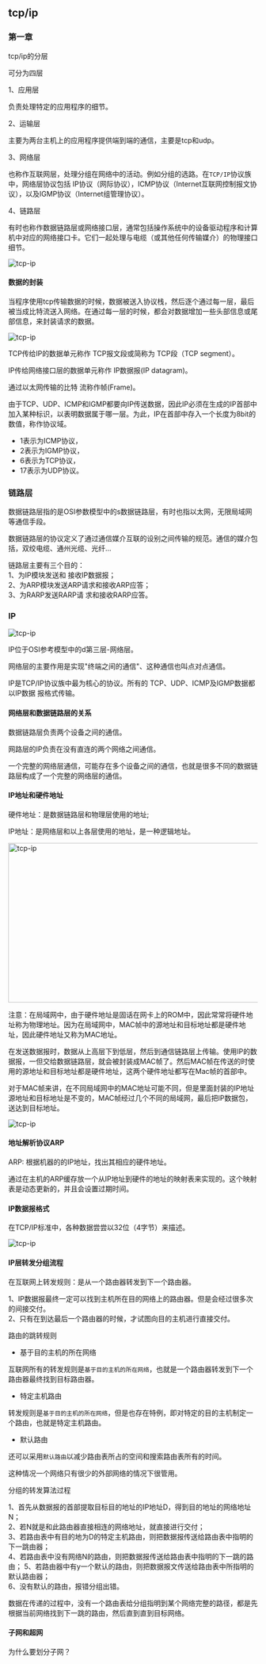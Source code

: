 ## tcp/ip

### 第一章

tcp/ip的分层

可分为四层  

1、应用层

负责处理特定的应用程序的细节。   

2、运输层  

主要为两台主机上的应用程序提供端到端的通信，主要是tcp和udp。   

3、网络层  

也称作互联网层，处理分组在网络中的活动。例如分组的选路。在`TCP/IP`协议族中，网络层协议包括 IP协议（网际协议），ICMP协议（Internet互联网控制报文协议），以及IGMP协议（Internet组管理协议）。  

4、链路层  

有时也称作数据链路层或网络接口层，通常包括操作系统中的设备驱动程序和计算机中对应的网络接口卡。它们一起处理与电缆（或其他任何传输媒介）的物理接口细节。  

![tcp-ip](/img/tcp-ip_1.jpg?raw=true)

#### 数据的封装

当程序使用tcp传输数据的时候，数据被送入协议栈，然后逐个通过每一层，最后被当成比特流送入网络。在通过每一层的时候，都会对数据增加一些头部信息或尾部信息，来封装请求的数据。  

![tcp-ip](/img/tcp-ip_2.jpg?raw=true)

TCP传给IP的数据单元称作 TCP报文段或简称为 TCP段（TCP segment）。  

IP传给网络接口层的数据单元称作 IP数据报(IP datagram)。  

通过以太网传输的比特 流称作帧(Frame)。  

由于TCP、UDP、ICMP和IGMP都要向IP传送数据，因此IP必须在生成的IP首部中加入某种标识，以表明数据属于哪一层。为此，IP在首部中存入一个长度为8bit的数值，称作协议域。  

- 1表示为ICMP协议，
- 2表示为IGMP协议，
- 6表示为TCP协议， 
- 17表示为UDP协议。  

### 链路层

数据链路层指的是OSI参数模型中的s数据链路层，有时也指以太网，无限局域网等通信手段。   

数据链路层的协议定义了通过通信媒介互联的设别之间传输的规范。通信的媒介包括，双绞电缆、通州光缆、光纤... 

链路层主要有三个目的：  
1、为IP模块发送和 接收IP数据报；  
2、为ARP模块发送ARP请求和接收ARP应答；  
3、为RARP发送RARP请 求和接收RARP应答。   

### IP

![tcp-ip](/img/tcp-ip_3.jpg?raw=true)

IP位于OSI参考模型中的d第三层-网络层。   

网络层的主要作用是实现"终端之间的通信"、这种通信也叫点对点通信。   

IP是TCP/IP协议族中最为核心的协议。所有的 TCP、UDP、ICMP及IGMP数据都以IP数据 报格式传输。  

#### 网络层和数据链路层的关系

数据链路层负责两个设备之间的通信。   

网路层的IP负责在没有直连的两个网络之间通信。   

一个完整的网络层通信，可能存在多个设备之间的通信，也就是很多不同的数据链路层构成了一个完整的网络层的通信。   

#### IP地址和硬件地址

硬件地址：是数据链路层和物理层使用的地址;    

IP地址：是网络层和以上各层使用的地址，是一种逻辑地址。  

<img src="/img/tcp-ip_4.jpg" width = "978" height = "322" alt="tcp-ip" align="center" />

注意：在局域网中，由于硬件地址是固话在网卡上的ROM中，因此常常将硬件地址称为物理地址。因为在局域网中，MAC帧中的源地址和目标地址都是硬件地址，因此硬件地址又称为MAC地址。  

在发送数据报时，数据从上高层下到低层，然后到通信链路层上传输。使用IP的数据报，一但交给数据链路层，就会被封装成MAC帧了。然后MAC帧在传送的时使用的源地址和目标地址都是硬件地址，这两个硬件地址都写在Mac帧的首部中。   

对于MAC帧来讲，在不同局域网中的MAC地址可能不同，但是里面封装的IP地址源地址和目标地址是不变的，MAC帧经过几个不同的局域网，最后把IP数据包，送达到目标地址。  

![tcp-ip](/img/tcp-ip_5.jpg?raw=true)

#### 地址解析协议ARP

ARP: 根据机器的的IP地址，找出其相应的硬件地址。  

通过在主机的ARP缓存放一个从IP地址到硬件的地址的映射表来实现的。这个映射表是动态更新的，并且会设置过期时间。   

#### IP数据报格式

在TCP/IP标准中，各种数据尝尝以32位（4字节）来描述。  

![tcp-ip](/img/tcp-ip_6.jpg?raw=true)

#### IP层转发分组流程

在互联网上转发规则：是从一个路由器转发到下一个路由器。  

1、IP数据报最终一定可以找到主机所在目的网络上的路由器。但是会经过很多次的间接交付。   
2、只有在到达最后一个路由器的时候，才试图向目的主机进行直接交付。   

路由的跳转规则  

- 基于目的主机的所在网络

互联网所有的转发规则是`基于目的主机的所在网络`，也就是一个路由器转发到下一个路由器最终找到目标路由器。  

- 特定主机路由

转发规则是`基于目的主机的所在网络`，但是也存在特例，即对特定的目的主机制定一个路由，也就是特定主机路由。  

- 默认路由

还可以采用`默认路由`以减少路由表所占的空间和搜索路由表所有的时间。  

这种情况一个网络只有很少的外部网络的情况下很管用。  

分组的转发算法过程  

1、首先从数据报的首部提取目标目的地址的IP地址D，得到目的地址的网络地址N；    
2、若N就是和此路由器直接相连的网络地址，就直接进行交付；  
3、若路由表中有目的地为D的特定主机路由，则把数据报传送给路由表中指明的下一跳由器；  
4、若路由表中没有网络N的路由，则把数据报传送给路由表中指明的下一跳的路由； 
5、若路由器中有y一个默认的路由，则把数据报文传送给路由表中所指明的默认路由器；  
6、没有默认的路由，报错分组出错。  

数据在传递的过程中，没有一个路由表给分组指明到某个网络完整的路径，都是先根据当前网络找到下一跳的路由，然后直到直到目标网络。  

#### 子网和超网

为什么要划分子网？  












